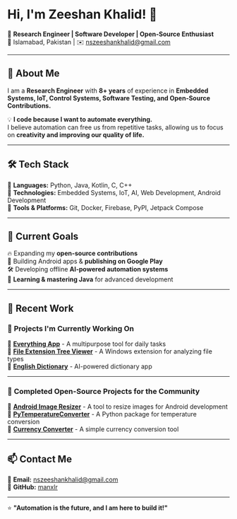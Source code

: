 # Hi, I'm Zeeshan Khalid! 👋  

🚀 **Research Engineer | Software Developer | Open-Source Enthusiast**  
📍 Islamabad, Pakistan | ✉️ nszeeshankhalid@gmail.com  

---

## 🚀 About Me  
I am a **Research Engineer** with **8+ years** of experience in **Embedded Systems, IoT, Control Systems, Software Testing, and Open-Source Contributions.**  

💡 **I code because I want to automate everything.**  
I believe automation can free us from repetitive tasks, allowing us to focus on **creativity and improving our quality of life.**  

---

## 🛠️ Tech Stack  
🔹 **Languages:** Python, Java, Kotlin, C, C++  
🔹 **Technologies:** Embedded Systems, IoT, AI, Web Development, Android Development  
🔹 **Tools & Platforms:** Git, Docker, Firebase, PyPI, Jetpack Compose  

---

## 🎯 Current Goals  
🔥 Expanding my **open-source contributions**  
📱 Building Android apps & **publishing on Google Play**  
🛠️ Developing offline **AI-powered automation systems**  
🚀 **Learning & mastering Java** for advanced development  

---

## 📌 Recent Work  

### 🚀 **Projects I'm Currently Working On**
🔹 **[Everything App](https://github.com/manxlr/everythingapp)** - A multipurpose tool for daily tasks  
🔹 **[File Extension Tree Viewer](https://github.com/manxlr/fileextensiontreeviewer)** - A Windows extension for analyzing file types  
🔹 **[English Dictionary](https://github.com/manxlr/EnglishDictionary)** - AI-powered dictionary app  

---

### 🎯 **Completed Open-Source Projects for the Community**
🔹 **[Android Image Resizer](https://github.com/manxlr/AndroidImageResizer)** - A tool to resize images for Android development  
🔹 **[PyTemperatureConverter](https://github.com/manxlr/pytemperatureconverter)** - A Python package for temperature conversion  
🔹 **[Currency Converter](https://github.com/manxlr/currency-converter)** - A simple currency conversion tool  

---


## 📫 Contact Me  
📧 **Email:** nszeeshankhalid@gmail.com  
💼 **GitHub:** [manxlr](https://github.com/manxlr)  

---
⭐ **"Automation is the future, and I am here to build it!"**
